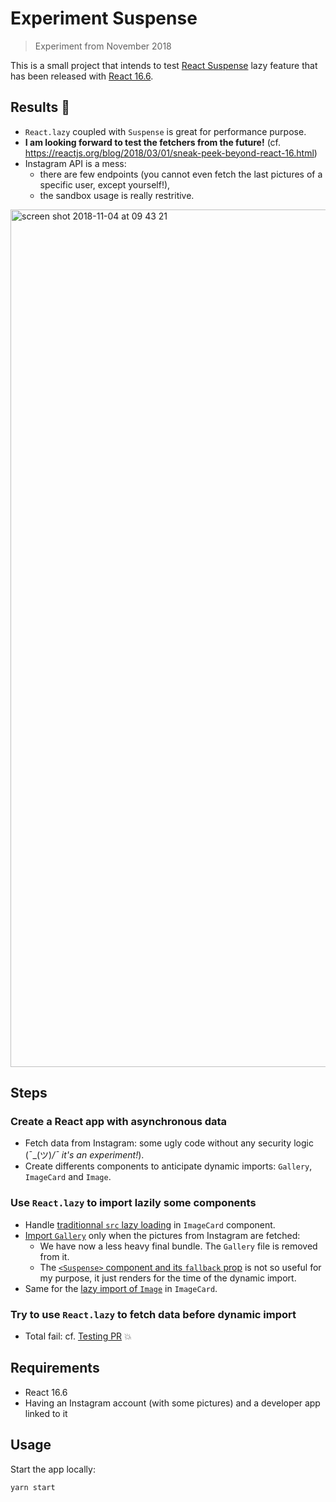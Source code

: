# Experiment Suspense

> Experiment from November 2018

This is a small project that intends to test [React
Suspense](https://reactjs.org/blog/2018/10/23/react-v-16-6.html#reactlazy-code-splitting-with-suspense)
lazy feature that has been released with [React
16.6](https://reactjs.org/blog/2018/10/23/react-v-16-6.html).

## Results :memo:

- `React.lazy` coupled with `Suspense` is great for performance purpose.
- **I am looking forward to test the fetchers from the future!** (cf. https://reactjs.org/blog/2018/03/01/sneak-peek-beyond-react-16.html)
- Instagram API is a mess: 
  - there are few endpoints (you cannot even fetch the last pictures of a specific user, except yourself!),
  - the sandbox usage is really restritive.


<img width="1372" alt="screen shot 2018-11-04 at 09 43 21" src="https://user-images.githubusercontent.com/548778/47962001-26d20300-e016-11e8-9fbb-de8c7c8ceb4b.png">


## Steps

### Create a React app with asynchronous data
- Fetch data from Instagram: some ugly code without any security logic (¯\_(ツ)_/¯ it's an experiment!_).
- Create differents components to anticipate dynamic imports: `Gallery`, `ImageCard` and `Image`.

### Use `React.lazy` to import lazily some components
- Handle [traditionnal `src` lazy loading](https://github.com/Ynote/experiment-suspense/blob/master/src/ImageCard.js#L26) in `ImageCard` component.
- [Import `Gallery`](https://github.com/Ynote/experiment-suspense/blob/master/src/App.js#L4) only when the pictures from Instagram are fetched:
  - We have now a less heavy final bundle. The `Gallery` file is removed from it.
  - The [`<Suspense>` component and its `fallback` prop](https://github.com/Ynote/experiment-suspense/blob/master/src/App.js#L66) is not so useful for my purpose, it just renders for the time of the dynamic import.
- Same for the [lazy import of `Image`](https://github.com/Ynote/experiment-suspense/blob/master/src/ImageCard.js#L6) in `ImageCard`.

### Try to use `React.lazy` to fetch data before dynamic import 
- Total fail: cf. [Testing PR](https://github.com/Ynote/experiment-suspense/pull/1) :boom:

## Requirements

- React 16.6
- Having an Instagram account (with some pictures) and a developer app linked to it

## Usage

Start the app locally:
```
yarn start
```
